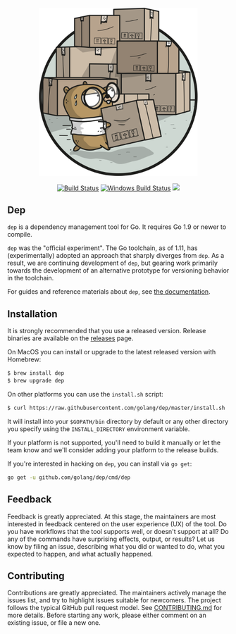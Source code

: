 <p align="center"><img src="docs/assets/DigbyShadows.png" width="360"></p>
<p align="center">
  <a href="https://travis-ci.org/golang/dep"><img src="https://travis-ci.org/golang/dep.svg?branch=master" alt="Build Status"></img></a>
  <a href="https://ci.appveyor.com/project/golang/dep"><img src="https://ci.appveyor.com/api/projects/status/github/golang/dep?svg=true&branch=master&passingText=Windows%20-%20OK&failingText=Windows%20-%20failed&pendingText=Windows%20-%20pending" alt="Windows Build Status"></a>
  <a href="https://goreportcard.com/report/github.com/golang/dep"><img src="https://goreportcard.com/badge/github.com/golang/dep" /></a>
</p>

## Dep

`dep` is a dependency management tool for Go. It requires Go 1.9 or newer to compile.

`dep` was the "official experiment". The Go toolchain, as of 1.11, has
(experimentally) adopted an approach that sharply diverges from `dep`. As a
result, we are continuing development of `dep`, but gearing work  primarily
towards the development of an alternative prototype for versioning behavior in
the toolchain.

For guides and reference materials about `dep`, see [the documentation](https://golang.github.io/dep).

## Installation

It is strongly recommended that you use a released version. Release binaries are available on the [releases](https://github.com/golang/dep/releases) page.

On MacOS you can install or upgrade to the latest released version with Homebrew:

```sh
$ brew install dep
$ brew upgrade dep
```

On other platforms you can use the `install.sh` script:

```sh
$ curl https://raw.githubusercontent.com/golang/dep/master/install.sh | sh
```

It will install into your `$GOPATH/bin` directory by default or any other directory you specify using the `INSTALL_DIRECTORY` environment variable.

If your platform is not supported, you'll need to build it manually or let the team know and we'll consider adding your platform
to the release builds.

If you're interested in hacking on `dep`, you can install via `go get`:

```sh
go get -u github.com/golang/dep/cmd/dep
```

## Feedback

Feedback is greatly appreciated.
At this stage, the maintainers are most interested in feedback centered on the user experience (UX) of the tool.
Do you have workflows that the tool supports well, or doesn't support at all?
Do any of the commands have surprising effects, output, or results?
Let us know by filing an issue, describing what you did or wanted to do, what you expected to happen, and what actually happened.

## Contributing

Contributions are greatly appreciated.
The maintainers actively manage the issues list, and try to highlight issues suitable for newcomers.
The project follows the typical GitHub pull request model.
See [CONTRIBUTING.md](CONTRIBUTING.md) for more details.
Before starting any work, please either comment on an existing issue, or file a new one.
